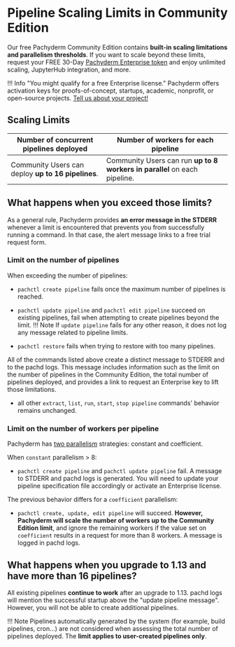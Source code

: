 # Pipeline Scaling Limits in Community Edition

Our free Pachyderm Community Edition contains **built-in scaling limitations and parallelism thresholds**. If you want to scale beyond these limits, request your FREE 30-Day [Pachyderm Enterprise token](https://www.pachyderm.com/trial/) and enjoy unlimited scaling, JupyterHub integration, and more.

!!! Info "You might qualify for a free Enterprise license." 
    Pachyderm offers activation keys for proofs-of-concept, startups, academic, nonprofit, or open-source projects. [Tell us about your project!](https://www.pachyderm.com/trial/)

## Scaling Limits

|**Number of concurrent pipelines** deployed| **Number of workers** for each pipeline|
|------|------|
|Community Users can deploy **up to 16 pipelines**.| Community Users can run **up to 8 workers in parallel** on each pipeline.|

## What happens when you exceed those limits?

As a general rule, Pachyderm provides **an error message in the STDERR** whenever a limit is encountered that prevents you from successfully running a command. In that case, the alert message links to a free trial request form.

### Limit on the number of pipelines
When exceeding the number of pipelines:

- `pachctl create pipeline` fails once the maximum number of pipelines is reached.

- `pachctl update pipeline`  and `pachctl edit pipeline` succeed on existing pipelines, fail when attempting to create pipelines beyond the limit. 
!!! Note
    If `update pipeline` fails for any other reason, it does not log any message related to pipeline limits.

- `pachctl restore` fails when trying to restore with too many pipelines. 

All of the commands listed above create a distinct message to STDERR and to the pachd logs. This message includes information such as the limit on the number of pipelines in the Community Edition, the total number of pipelines deployed, and provides a link to request an Enterprise key to lift those limitations.

- all other `extract`, `list`, `run`, `start`, `stop pipeline` commands' behavior remains unchanged.

### Limit on the number of workers per pipeline
Pachyderm has [two parallelism](https://docs.pachyderm.com/latest/reference/pipeline_spec/#parallelism-spec-optional) strategies: constant and coefficient.

When `constant` parallelism > 8: 

- `pachctl create pipeline` and `pachctl update pipeline` fail. A message to STDERR and pachd logs is generated. You will need to update your pipeline specification file accordingly or activate an Enterprise license.

The previous behavior differs for a `coefficient` parallelism:

- `pachctl create, update, edit pipeline` will succeed. **However, Pachyderm will scale the number of workers up to the Community Edition limit**, and ignore the remaining workers if the value set on `coefficient` results in a request for more than 8 workers.  A message is logged in pachd logs.

## What happens when you upgrade to 1.13 and have more than 16 pipelines?
All existing pipelines **continue to work** after an upgrade to 1.13. pachd logs will mention the successful startup above the "update pipeline message". However, you will not be able to create additional pipelines.

!!! Note
    Pipelines automatically generated by the system (for example, build pipelines, cron...) are not considered when assessing the total number of pipelines deployed. The **limit applies to user-created pipelines only**. 